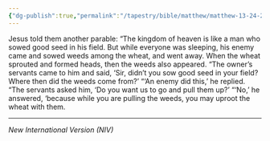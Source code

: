 ```yaml
---
{"dg-publish":true,"permalink":"/tapestry/bible/matthew/matthew-13-24-29/","title":"Matthew 13:24-29","hide":true,"tags":["bible-verse","bible-verse"],"dgHomeLink":true,"dgShowLocalGraph":true,"dgEnableSearch":true}
---
```



Jesus told them another parable: “The kingdom of heaven is like a man who sowed good seed in his field. But while everyone was sleeping, his enemy came and sowed weeds among the wheat, and went away. When the wheat sprouted and formed heads, then the weeds also appeared.
“The owner’s servants came to him and said, ‘Sir, didn’t you sow good seed in your field? Where then did the weeds come from?’
“‘An enemy did this,’ he replied.
“The servants asked him, ‘Do you want us to go and pull them up?’
 “‘No,’ he answered, ‘because while you are pulling the weeds, you may uproot the wheat with them.


---
*New International Version (NIV)*